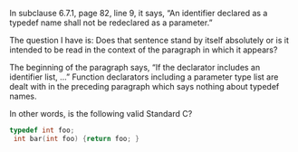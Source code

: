 In subclause 6.7.1, page 82, line 9, it says, “An identifier declared as a
typedef name shall not be redeclared as a parameter.”

The question I have is: Does that sentence stand by itself absolutely or is it
intended to be read in the context of the paragraph in which it appears?

The beginning of the paragraph says, “If the declarator includes an identifier
list, ...” Function declarators including a parameter type list are dealt with
in the preceding paragraph which says nothing about typedef names.

In other words, is the following valid Standard C?

```c
typedef int foo;
 int bar(int foo) {return foo; }
```

